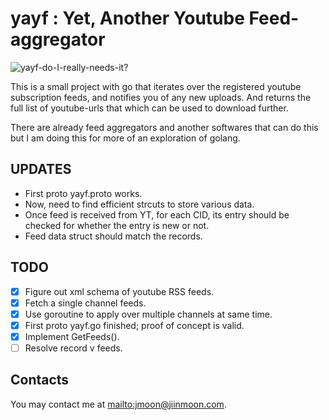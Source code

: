 yayf : Yet, Another Youtube Feed-aggregator
===========================================

![yayf-do-I-really-needs-it?](resources/yayf-frontpage.jpg "Here's an attempt
at drawing in xkcd style. Drawing with mouse sucks.")

This is a small project with go that iterates over the registered youtube
subscription feeds, and notifies you of any new uploads. And returns the full
list of youtube-urls that which can be used to download further.

There are already feed aggregators and another softwares that can do this but
I am doing this for more of an exploration of golang.

UPDATES
-------

- First proto yayf.proto works.
- Now, need to find efficient strcuts to store various data.
- Once feed is received from YT, for each CID, its entry should be checked for
  whether the entry is new or not.
- Feed data struct should match the records.

TODO
----

- [x] Figure out xml schema of youtube RSS feeds.
- [x] Fetch a single channel feeds.
- [x] Use goroutine to apply over multiple channels at same time.
- [x] First proto yayf.go finished; proof of concept is valid.
- [x] Implement GetFeeds().
- [ ] Resolve record v feeds.

Contacts
--------

You may contact me at <mailto:jmoon@jiinmoon.com>.

